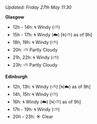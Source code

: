*Updated: Friday 27th May 11:30*

**Glasgow**

* 12h - 14h: :cyclone: Windy (:partly_sunny:)
* 15h - 17h: :cyclone: Windy (:cloud:) [:cyclone:(:partly_sunny:) as of 9h]
* 18h, 19h: :cyclone: Windy (:partly_sunny:)
* 20h: :partly_sunny: Partly Cloudy
* 21h, 22h: :cyclone: Windy (:partly_sunny:)
* 23h: :partly_sunny: Partly Cloudy

**Edinburgh**

* 12h, 13h: :cyclone: Windy (:partly_sunny:) [:cyclone:(:cloud:) as of 9h]
* 14h, 15h: :cyclone: Windy (:partly_sunny:)
* 16h: :cyclone: Windy (:cloud:) [:cyclone:(:partly_sunny:) as of 9h]
* 17h - 19h: :cyclone: Windy (:partly_sunny:)
* 20h - 23h: :sunny: Clear

